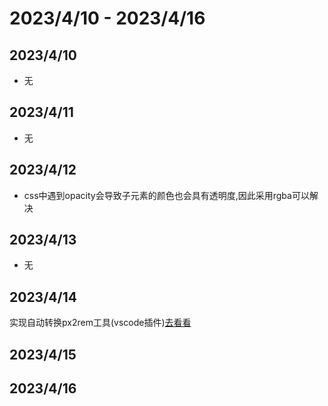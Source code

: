 # 2023/4/10 -  2023/4/16

## 2023/4/10
- 无
## 2023/4/11
- 无
## 2023/4/12
- css中遇到opacity会导致子元素的颜色也会具有透明度,因此采用rgba可以解决
## 2023/4/13
- 无
## 2023/4/14
实现自动转换px2rem工具(vscode插件)[去看看](https://github.com/iygxv/auto-convert-px2rem)
## 2023/4/15
## 2023/4/16